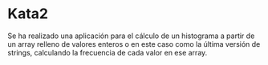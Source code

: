 # Kata2
Se ha realizado una aplicación para el cálculo de un histograma a partir de un array relleno de valores enteros o en este caso como la última versión de strings, calculando la frecuencia de cada valor en ese array.  

